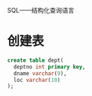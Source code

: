 SQL——结构化查询语言

# 创建表
```sql
create table dept(
  deptno int primary key,
  dname varchar(9),
  loc varchar(10) 
);
```